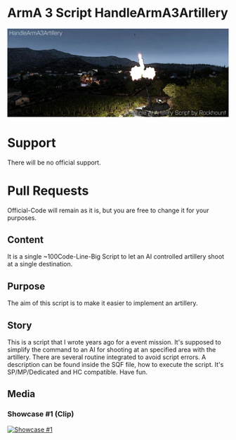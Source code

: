 # ArmA 3 Script HandleArmA3Artillery
<p align="center">
  <img src="Screenshots/HandleArmA3Artillery1.png">
</p>

# Support
There will be no official support.

# Pull Requests
Official-Code will remain as it is, but you are free to change it for your purposes.

## Content
It is a single ~100Code-Line-Big Script to let an AI controlled artillery shoot at a single destination.

## Purpose
The aim of this script is to make it easier to implement an artillery.

## Story
This is a script that I wrote years ago for a event mission. It's supposed to simplify the command to an AI for shooting at an specified area with the artillery. There are several routine integrated to avoid script errors. A description can be found inside the SQF file, how to execute the script. It's SP/MP/Dedicated and HC compatible. Have fun.

## Media


### Showcase #1 (Clip)
[![Showcase #1](https://i.ytimg.com/vi/Kc4EQ-Qy1RE/sddefault.jpg)](https://www.youtube.com/watch?v=Kc4EQ-Qy1RE)